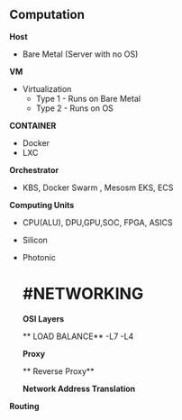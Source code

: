 ## Computation 
**Host**
- Bare Metal (Server with  no OS)

**VM**
- Virtualization 
    - Type 1 - Runs on Bare Metal
     - Type 2 - Runs on OS 

**CONTAINER**
 - Docker
 - LXC 

**Orchestrator**
- KBS, Docker Swarm , Mesosm EKS, ECS

**Computing Units**
- CPU(ALU), DPU,GPU,SOC, FPGA, ASICS
- Silicon
- Photonic

  # #NETWORKING
  **OSI Layers**
  
  ** LOAD BALANCE**
  -L7
  -L4

  **Proxy**


  ** Reverse Proxy**

  **Network Address Translation**


**Routing**

  
  

